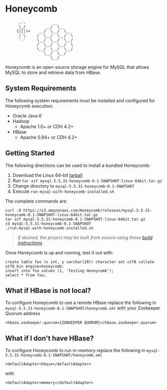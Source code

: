 # Honeycomb

```
      ,-.            __
      \_/         __/  \__
     {|||)<    __/  \__/  \__
      / \     /  \__/  \__/  \
      `-'     \__/  \__/  \__/
              /  \__/  \__/  \
              \__/  \__/  \__/
                 \__/  \__/
                    \__/

```

Honeycomb is an open-source storage engine for MySQL that allows MySQL to store and retrieve data from HBase.

## System Requirements

The following system requirements must be installed and configured for Honeycomb execution:

* Oracle Java 6
* Hadoop 
  * Apache 1.0+ or CDH 4.2+ 	
* HBase 
  * Apache 0.94+ or CDH 4.2+

## Getting Started

The following directions can be used to install a bundled Honeycomb:

1. Download the Linux 64-bit [tarball](https://s3.amazonaws.com/Honeycomb/releases/mysql-5.5.31-honeycomb-0.1-SNAPSHOT-linux-64bit.tar.gz)
2. Run `tar xzf mysql-5.5.31-honeycomb-0.1-SNAPSHOT-linux-64bit.tar.gz`
3. Change directory to `mysql-5.5.31-honeycomb-0.1-SNAPSHOT`
4. Execute `run-mysql-with-honeycomb-installed.sh`


The complete commands are:

```
curl -O https://s3.amazonaws.com/Honeycomb/releases/mysql-5.5.31-honeycomb-0.1-SNAPSHOT-linux-64bit.tar.gz
tar xzf mysql-5.5.31-honeycomb-0.1-SNAPSHOT-linux-64bit.tar.gz
cd mysql-5.5.31-honeycomb-0.1-SNAPSHOT
./run-mysql-with-honeycomb-installed.sh
```

> *If desired, the project may be built from source using these [build instructions](https://github.com/nearinfinity/honeycomb/wiki/Building-From-Source)*

Once Honeycomb is up and running, test it out with:

```
create table foo (x int, y varchar(20)) character set utf8 collate utf8_bin engine=honeycomb;
insert into foo values (1, 'Testing Honeycomb');
select * from foo;
```

## What if HBase is not local?
To configure Honeycomb to use a remote HBase replace the following in `mysql-5.5.31-honeycomb-0.1-SNAPSHOT/honeycomb.xml` with your Zookeeper Quorum address

```
<hbase.zookeeper.quorum>{ZOOKEEPER QUORUM}</hbase.zookeeper.quorum>
```

## What if I don't have HBase?
To configure Honeycomb to run in-memory replace the following in `mysql-5.5.31-honeycomb-0.1-SNAPSHOT/honeycomb.xml`

```
<defaultAdapter>hbase</defaultAdapter>
```
with

```
<defaultAdapter>memory</defaultAdapter>
```






